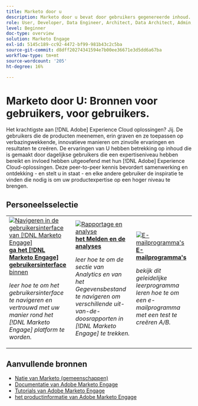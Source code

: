 ```yaml
---
title: Marketo door u
description: Marketo door u bevat door gebruikers gegenereerde inhoud. Die is gemaakt door dagelijkse gebruikers die in hun kennis van Adobe Marketo een niveau van deskundigheid en invloed hebben bereikt.
role: User, Developer, Data Engineer, Architect, Data Architect, Admin, Leader
level: Beginner
doc-type: overview
solution: Marketo Engage
exl-id: 5145c189-cc92-4472-bf99-981b43c2c5ba
source-git-commit: d8dff20274341594e7b00ee36671e3d5dd6a67ba
workflow-type: tm+mt
source-wordcount: '205'
ht-degree: 16%

---
```


# Marketo door U: Bronnen voor gebruikers, voor gebruikers.

Het krachtigste aan [!DNL Adobe] Experience Cloud oplossingen? Jij. De gebruikers die de producten meenemen, erin graven en ze toepassen op verbazingwekkende, innovatieve manieren om zinvolle ervaringen en resultaten te creëren. De ervaringen van U hebben betrekking op inhoud die is gemaakt door dagelijkse gebruikers die een expertiseniveau hebben bereikt en invloed hebben uitgeoefend met hun [!DNL Adobe] Experience Cloud-oplossingen. Deze peer-to-peer kennis bevordert samenwerking en ontdekking - en stelt u in staat - en elke andere gebruiker de inspiratie te vinden die nodig is om uw productexpertise op een hoger niveau te brengen.

<div id="recs-overview-body-1"></div>
<div id="recs-overview-body-2"></div>
<div id="recs-overview-body-3"></div>
<div id="recs-overview-body-4"></div>
<div id="recs-overview-body-5"></div>
<div id="recs-overview-body-6"></div>

<div id="staff-picks-section">

## Personeelsselectie

<table>
<tr>
  <td>
    <a href="/help/marketo/fundamentals/ui-navigation.md">
      <img alt="Navigeren in de gebruikersinterface van [!DNL Marketo Engage]" src="https://video.tv.adobe.com/v/3450432?format=jpeg&captions=dut" />
    </a>
    <div>
      <a href="/help/marketo/fundamentals/ui-navigation.md">
    <strong> ga het [!DNL Marketo Engage] gebruikersinterface </strong> binnen
    </a>
    </div>
    <p>
    <em> leer hoe te om het gebruikersinterface te navigeren en vertrouwd met uw manier rond het [!DNL Marketo Engage] platform te worden.</em>
    <p>
  </td>
  <td>
    <a href="/help/marketo/reporting/reporting-and-analytics.md">
      <img alt="Rapportage en analyse" src="https://video.tv.adobe.com/v/3446426?format=jpeg&captions=dut" />
    </a>
    <div>
      <a href="/help/marketo/reporting/reporting-and-analytics.md">
    <strong> het Melden en de analyses </strong>
    </a>
    </div>
    <p>
    <em> leer hoe te om de sectie van Analytics en van het Gegevensbestand te navigeren om verschillende uit-van-de-doosrapporten in [!DNL Marketo Engage] te trekken.</em>
    <p>
  </td>
  <td>
    <a href="/help/marketo/programs/email-programs.md">
      <img alt="E-mailprogramma&apos;s" src="https://video.tv.adobe.com/v/3453373?format=jpeg&captions=dut" />
    </a>
    <div>
      <a href="/help/marketo/programs/email-programs.md">
    <strong> E-mailprogramma's </strong>
    </a>
    </div>
    <p>
    <em> bekijk dit geleidelijke leerprogramma leren hoe te om een e-mailprogramma met een test te creëren A/B.</em>
    <p>
  </td>
</tr>
</table>

</div>

## Aanvullende bronnen

* [ Natie van Marketo (gemeenschappen) ](https://nation.marketo.com/)
* [ Documentatie van Adobe Marketo Engage ](https://experienceleague.adobe.com/docs/marketo-engage.html?lang=nl-NL)
* [ Tutorials van Adobe Marketo Engage ](https://experienceleague.adobe.com/docs/marketo-learn/tutorials/overview.html?lang=nl-NL)
* [ het productinformatie van Adobe Marketo Engage ](https://business.adobe.com/products/marketo/adobe-marketo.html)
